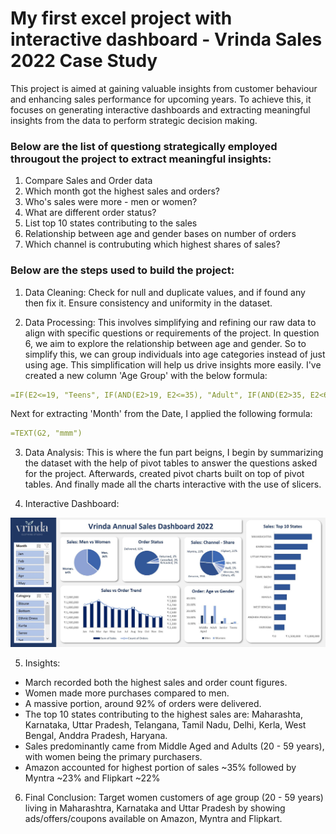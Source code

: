 # My first excel project with interactive dashboard - Vrinda Sales 2022 Case Study

This project is aimed at gaining valuable insights from customer behaviour and enhancing sales performance for upcoming years. To achieve this, it focuses on generating interactive dashboards and extracting meaningful insights from the data to perform strategic decision making.

### Below are the list of questiong strategically employed througout the project to extract meaningful insights:
1. Compare Sales and Order data
2. Which month got the highest sales and orders?
3. Who's sales were more - men or women?
4. What are different order status?
5. List top 10 states contributing to the sales
6. Relationship between age and gender bases on number of orders
7. Which channel is contrubuting which highest shares of sales?

### Below are the steps used to build the project:
1. Data Cleaning: Check for null and duplicate values, and if found any then fix it. Ensure consistency and uniformity in the dataset.

2. Data Processing: This involves simplifying and refining our raw data to align with specific questions or requirements of the project. In question 6, we aim to explore the relationship between age and gender. So to simplify this, we can group individuals into age categories instead of just using age. This simplification will help us drive insights more easily. I've created a new column 'Age Group' with the below formula:

```yml
=IF(E2<=19, "Teens", IF(AND(E2>19, E2<=35), "Adult", IF(AND(E2>35, E2<60), "Middle Aged", "Senior")))
```

Next for extracting 'Month' from the Date, I applied the following formula:

```yml
=TEXT(G2, "mmm")
```

3. Data Analysis: This is where the fun part beigns, I begin by summarizing the dataset with the help of pivot tables to answer the questions asked for the project. Afterwards, created pivot charts built on top of pivot tables. And finally made all the charts interactive with the use of slicers.

4. Interactive Dashboard:

![Dashboard](/assets/Dashboard.JPG)

5. Insights:
  - March recorded both the highest sales and order count figures.
  - Women made more purchases compared to men.
  - A massive portion, around 92% of orders were delivered.
  - The top 10 states contributing to the highest sales are: Maharashta, Karnataka, Uttar Pradesh, Telangana, Tamil Nadu, Delhi, Kerla, West Bengal, Anddra Pradesh, Haryana.
  - Sales predominantly came from Middle Aged and Adults (20 - 59 years), with women being the primary purchasers.
  - Amazon accounted for highest portion of sales ~35% followed by Myntra ~23% and Flipkart ~22%

6. Final Conclusion: Target women customers of age group (20 - 59 years) living in Maharashtra, Karnataka and Uttar Pradesh by showing ads/offers/coupons available on Amazon, Myntra and Flipkart.

